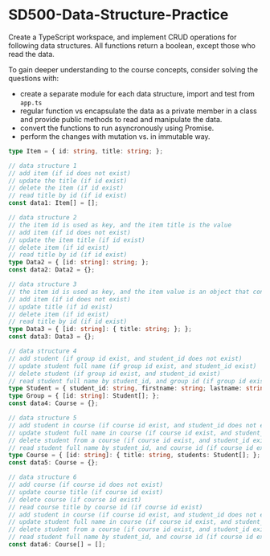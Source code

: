 # SD500-Data-Structure-Practice
Create a TypeScript workspace, and implement CRUD operations for following data structures. All functions return a boolean, except those who read the data. 
  
To gain deeper understanding to the course concepts, consider solving the questions with:
* create a separate module for each data structure, import and test from `app.ts`
* regular function vs encapsulate the data as a private member in a class and provide public methods to read and manipulate the data.
* convert the functions to run asyncronously using Promise.
* perform the changes with mutation vs. in immutable way.

```typescript
type Item = { id: string, title: string; };

// data structure 1
// add item (if id does not exist)
// update the title (if id exist)
// delete the item (if id exist)
// read title by id (if id exist)
const data1: Item[] = [];

// data structure 2
// the item id is used as key, and the item title is the value
// add item (if id does not exist)
// update the item title (if id exist)
// delete item (if id exist)
// read title by id (if id exist)
type Data2 = { [id: string]: string; };
const data2: Data2 = {};

// data structure 3
// the item id is used as key, and the item value is an object that contains the title
// add item (if id does not exist)
// update title (if id exist)
// delete item (if id exist)
// read title by id (if id exist)
type Data3 = { [id: string]: { title: string; }; };
const data3: Data3 = {};

// data structure 4
// add student (if group id exist, and student_id does not exist)
// update student full name (if group id exist, and student_id exist)
// delete student (if group id exist, and student_id exist)
// read student full name by student_id, and group id (if group id exist, and student_id exist)
type Student = { student_id: string, firstname: string; lastname: string; };
type Group = { [id: string]: Student[]; };
const data4: Course = {};

// data structure 5
// add student in course (if course id exist, and student_id does not exist)
// update student full name in course (if course id exist, and student_id exist)
// delete student from a course (if course id exist, and student_id exist)
// read student full name by student_id, and course id (if course id exist, and student_id exist)
type Course = { [id: string]: { title: string, students: Student[]; }; };
const data5: Course = {};

// data structure 6
// add course (if course id does not exist)
// update course title (if course id exist)
// delete course (if course id exist)
// read course title by course id (if course id exist)
// add student in course (if course id exist, and student_id does not exist)
// update student full name in course (if course id exist, and student_id exist)
// delete student from a course (if course id exist, and student_id exist)
// read student full name by student_id, and course id (if course id exist, and student_id exist)
const data6: Course[] = [];

```

